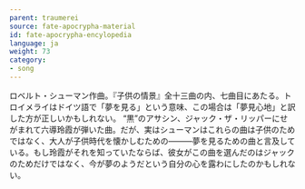 ```yaml
---
parent: traumerei
source: fate-apocrypha-material
id: fate-apocrypha-encylopedia
language: ja
weight: 73
category:
- song
---
```


ロベルト・シューマン作曲。『子供の情景』全十三曲の内、七曲目にあたる。トロイメライはドイツ語で「夢を見る」という意味、この場合は「夢見心地」と訳した方が正しいかもしれない。
“黒”のアサシン、ジャック・ザ・リッパーにせがまれて六導玲霞が弾いた曲。だが、実はシューマンはこれらの曲は子供のためではなく、大人が子供時代を懐かしむための———夢を見るための曲と言及している。もし玲霞がそれを知っていたならば、彼女がこの曲を選んだのはジャックのためだけではなく、今が夢のようだという自分の心を露わにしたのかもしれない。
